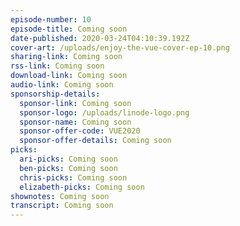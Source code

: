 ```yaml
---
episode-number: 10
episode-title: Coming soon
date-published: 2020-03-24T04:10:39.192Z
cover-art: /uploads/enjoy-the-vue-cover-ep-10.png
sharing-link: Coming soon
rss-link: Coming soon
download-link: Coming soon
audio-link: Coming soon
sponsorship-details:
  sponsor-link: Coming soon
  sponsor-logo: /uploads/linode-logo.png
  sponsor-name: Coming soon
  sponsor-offer-code: VUE2020
  sponsor-offer-details: Coming soon
picks:
  ari-picks: Coming soon
  ben-picks: Coming soon
  chris-picks: Coming soon
  elizabeth-picks: Coming soon
shownotes: Coming soon
transcript: Coming soon
---
```


